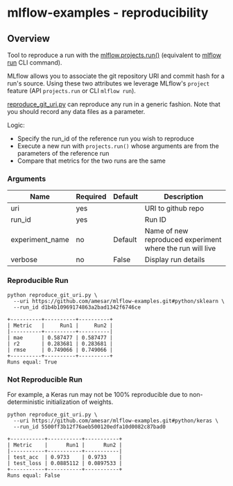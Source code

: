 # mlflow-examples - reproducibility

## Overview
Tool to reproduce a run with the [mlflow.projects.run()](https://mlflow.org/docs/latest/python_api/mlflow.projects.html#mlflow.projects.run) (equivalent to [mlflow run](https://mlflow.org/docs/latest/projects.html#running-projects) CLI command).

MLflow allows you to associate the git repository URI and commit hash for a run's source.
Using these two attributes we leverage MLflow's `project` feature (API `projects.run` or CLI `mlflow run`).

[reproduce_git_uri.py](reproduce_git_uri.py) can reproduce any run in a generic fashion. Note that you should record any data files as a parameter.

Logic:
* Specify the run_id of the reference run you wish to reproduce
* Execute a new run with `projects.run()` whose arguments are from the parameters of the reference run
* Compare that metrics for the two runs are the same

### Arguments

|Name | Required | Default | Description|
|---|---|---|---|
| uri | yes | | URI to github repo |
| run_id | yes | | Run ID  |
| experiment_name | no | Default | Name of new reproduced experiment where the run will live|
| verbose | no | False | Display run details  |

### Reproducible Run
```
python reproduce_git_uri.py \
  --uri https://github.com/amesar/mlflow-examples.git#python/sklearn \
  --run_id d1b4b10969174863a2bad1342f6746ce 
```
```
+----------+----------+----------+
| Metric   |     Run1 |     Run2 |
|----------+----------+----------|
| mae      | 0.587477 | 0.587477 |
| r2       | 0.283681 | 0.283681 |
| rmse     | 0.749066 | 0.749066 |
+----------+----------+----------+
Runs equal: True
```

### Not Reproducible Run

For example, a Keras run may not be 100% reproducible due to non-deterministic initialization of weights.
```
python reproduce_git_uri.py \
  --uri https://github.com/amesar/mlflow-examples.git#python/keras \
  --run_id 5500ff3b12f76aeb500120edfa10d0082c87bad0
```
```
+-----------+-----------+-----------+
| Metric    |      Run1 |      Run2 |
|-----------+-----------+-----------|
| test_acc  | 0.9733    | 0.9733    |
| test_loss | 0.0885112 | 0.0897533 |
+-----------+-----------+-----------+
Runs equal: False
```

